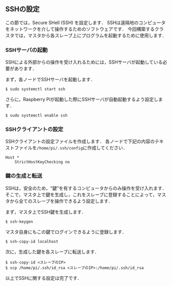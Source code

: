 ## SSHの設定

この節では，Secure SHell (SSH) を設定します．
SSHは遠隔地のコンピュータをネットワークを介して操作するためのソフトウェアです．
今回構築するクラスタでは，マスタから各スレーブ上にプログラムを起動するために使用します．

### SSHサーバの起動

SSHによる外部からの操作を受け入れるためには，SSHサーバが起動している必要があります．

まず，各ノードでSSHサーバを起動します．

```text
$ sudo systemctl start ssh
```

さらに，Raspberry Piが起動した際にSSHサーバが自動起動するよう設定します．

```text
$ sudo systemctl enable ssh
```

### SSHクライアントの設定

SSHクライアントの設定ファイルを作成します．
各ノードで下記の内容のテキストファイルを`/home/pi/.ssh/config`に作成してください．

```
Host *
    StrictHostKeyChecking no
```

### 鍵の生成と転送

SSHは，安全のため，"鍵"を有するコンピュータからのみ操作を受け入れます．そこで，マスタ上で鍵を生成し，これをスレーブに登録することによって，マスタから全てのスレーブを操作できるよう設定します．

まず，マスタ上でSSH鍵を生成します．

```text
$ ssh-keygen
```

マスタ自身にもこの鍵でログインできるように登録します．

```text
$ ssh-copy-id localhost
```

次に，生成した鍵を各スレーブに転送します．

```text
$ ssh-copy-id <スレーブのIP>
$ scp /home/pi/.ssh/id_rsa <スレーブのIP>:/home/pi/.ssh/id_rsa
```

以上でSSHに関する設定は完了です．
